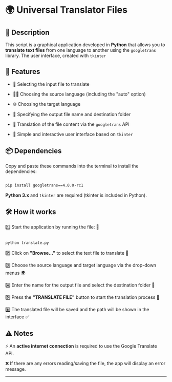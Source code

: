 # 🌍 Universal Translator Files



## 📖 Description

This script is a graphical application developed in **Python** that allows you to **translate text files** from one language to another using the `googletrans` library. The user interface, created with `tkinter`

## 🚀 Features

- 📂 Selecting the input file to translate

- 🏳️‍🌈 Choosing the source language (including the "auto" option)

- 🌐 Choosing the target language

- 💾 Specifying the output file name and destination folder

- 🔄 Translation of the file content via the `googletrans` API

- 🎨 Simple and interactive user interface based on `tkinter`

## 📦 Dependencies

Copy and paste these commands into the terminal to install the dependencies:

```bash

pip install googletrans==4.0.0-rc1

```

**Python 3.x** and `tkinter` are required (tkinter is included in Python).

## 🛠️ How it works

1️⃣ Start the application by running the file: 🏁

```bash

python translate.py

```

2️⃣ Click on **"Browse..."** to select the text file to translate 📂

3️⃣ Choose the source language and target language via the drop-down menus 🌍

4️⃣ Enter the name for the output file and select the destination folder 📁

5️⃣ Press the **"TRANSLATE FILE"** button to start the translation process 🔄

6️⃣ The translated file will be saved and the path will be shown in the interface ✅

## ⚠️ Notes

⚡ An **active internet connection** is required to use the Google Translate API.

❌ If there are any errors reading/saving the file, the app will display an error message.

---
